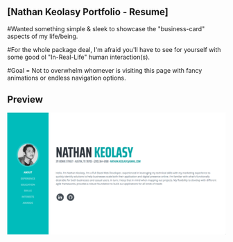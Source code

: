 ## [Nathan Keolasy Portfolio - Resume]

#Wanted something simple & sleek to showcase the "business-card" aspects of my life/being.

#For the whole package deal, I'm afraid you'll have to see for yourself with some good ol "In-Real-Life" human interaction(s).

#Goal = Not to overwhelm whomever is visiting this page with fancy animations or endless navigation options.

## Preview

![Preview](./img/preview.jpg)
